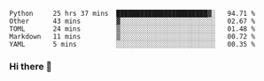<!--START_SECTION:waka-->
```text
Python     25 hrs 37 mins  ███████████████████████▓░   94.71 % 
Other      43 mins         ▓░░░░░░░░░░░░░░░░░░░░░░░░   02.67 % 
TOML       24 mins         ▒░░░░░░░░░░░░░░░░░░░░░░░░   01.48 % 
Markdown   11 mins         ▒░░░░░░░░░░░░░░░░░░░░░░░░   00.72 % 
YAML       5 mins          ░░░░░░░░░░░░░░░░░░░░░░░░░   00.35 % 
```
<!--END_SECTION:waka-->

### Hi there 👋

<!--
**DnC275/DnC275** is a ✨ _special_ ✨ repository because its `README.md` (this file) appears on your GitHub profile.

Here are some ideas to get you started:

- 🔭 I’m currently working on ...
- 🌱 I’m currently learning ...
- 👯 I’m looking to collaborate on ...
- 🤔 I’m looking for help with ...
- 💬 Ask me about ...
- 📫 How to reach me: ...
- 😄 Pronouns: ...
- ⚡ Fun fact: ...
-->
